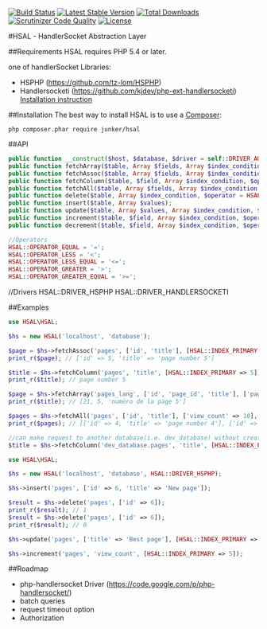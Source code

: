 [![Build Status](https://travis-ci.org/Junker/HSAL.svg?branch=master)](https://travis-ci.org/Junker/HSAL)
[![Latest Stable Version](https://poser.pugx.org/junker/hsal/v/stable)](https://packagist.org/packages/junker/hsal)
[![Total Downloads](https://poser.pugx.org/junker/hsal/downloads)](https://packagist.org/packages/junker/hsal)
[![Scrutinizer Code Quality](https://scrutinizer-ci.com/g/Junker/HSAL/badges/quality-score.png?b=master)](https://scrutinizer-ci.com/g/Junker/HSAL/?branch=master)
[![License](https://poser.pugx.org/junker/hsal/license)](https://packagist.org/packages/junker/hsal)


#HSAL - HandlerSocket Abstraction Layer


##Requirements
HSAL requires PHP 5.4 or later.

one of handlerSocket Libraries: 
* HSPHP (https://github.com/tz-lom/HSPHP)
* Handlersocketi (https://github.com/kjdev/php-ext-handlersocketi) [Installation instruction](docs/handlersocketi.md) 


##Installation
The best way to install HSAL is to use a [Composer](https://getcomposer.org/download):

    php composer.phar require junker/hsal



##API

```php
public function __construct($host, $database, $driver = self::DRIVER_AUTO);
public function fetchArray($table, Array $fields, Array $index_condition, $operator = HSAL::OPERATOR_EQUAL); 
public function fetchAssoc($table, Array $fields, Array $index_condition, $operator = HSAL::OPERATOR_EQUAL);
public function fetchColumn($table, $field, Array $index_condition, $operator = HSAL::OPERATOR_EQUAL);
public function fetchAll($table, Array $fields, Array $index_condition, $operator = HSAL::OPERATOR_EQUAL, $limit = 1000, $offset = 0);
public function delete($table, Array $index_condition, $operator = HSAL::OPERATOR_EQUAL);
public function insert($table, Array $values);
public function update($table, Array $values, Array $index_condition, $operator = HSAL::OPERATOR_EQUAL);
public function increment($table, $field, Array $index_condition, $operator = HSAL::OPERATOR_EQUAL, $increment = 1);
public function decrement($table, $field, Array $index_condition, $operator = HSAL::OPERATOR_EQUAL, $decrement = 1);

//Operators
HSAL::OPERATOR_EQUAL = '=';
HSAL::OPERATOR_LESS = '<';
HSAL::OPERATOR_LESS_EQUAL = '<=';
HSAL::OPERATOR_GREATER = '>';
HSAL::OPERATOR_GREATER_EQUAL = '>=';
```

//Drivers
HSAL::DRIVER_HSPHP
HSAL::DRIVER_HANDLERSOCKETI

##Examples

```php
use HSAL\HSAL;

$hs = new HSAL('localhost', 'database');

$page = $hs->fetchAssoc('pages', ['id', 'title'], [HSAL::INDEX_PRIMARY => 5]); //SELECT id,title FROM pages WHERE id=5
print_r($page); // ['id' => 5, 'title' => 'page number 5']

$title = $hs->fetchColumn('pages', 'title', [HSAL::INDEX_PRIMARY => 5]); //SELECT title FROM pages WHERE id=5
print_r($title); // page number 5

$page = $hs->fetchArray('pages_lang', ['id', 'page_id', 'title'], ['page_lang' => [5,2]]); //SELECT id,page_id,title FROM pages_lang WHERE page_id=5 AND language_id=2
print_r($title); // [21, 5, 'numéro de la page 5']

$pages = $hs->fetchAll('pages', ['id', 'title'], ['view_count' => 10], HSAL::OPERATOR_GREATER, 10); //SELECT id,title FROM pages WHERE view_count>10 LIMIT 10
print_r($pages); // [['id' => 4, 'title' => 'page number 4'], ['id' => 5, 'title' => 'page number 5']] 

//can make request to another database(i.e. dev_database) without creating new HSAL instance
$title = $hs->fetchColumn('dev_database.pages', 'title', [HSAL::INDEX_PRIMARY => 5]); //SELECT title FROM dev_database.pages WHERE id=5

```

```php
use HSAL\HSAL;

$hs = new HSAL('localhost', 'database', HSAL::DRIVER_HSPHP);

$hs->insert('pages', ['id' => 6, 'title' => 'New page']);

$result = $hs->delete('pages', ['id' => 6]);
print_r($result); // 1
$result = $hs->delete('pages', ['id' => 6]);
print_r($result); // 0

$hs->update('pages', ['title' => 'Best page'], [HSAL::INDEX_PRIMARY => 5]);

$hs->increment('pages', 'view_count', [HSAL::INDEX_PRIMARY => 5]);


```

##Roadmap
* php-handlersocket Driver (https://code.google.com/p/php-handlersocket/)
* batch queries 
* request timeout option
* Authorization
